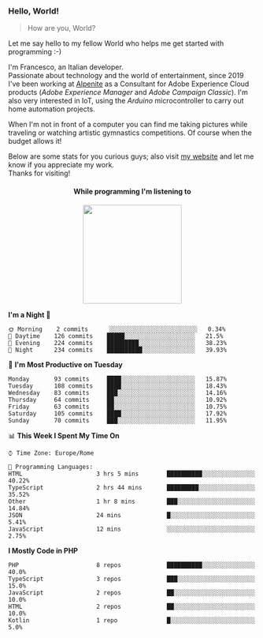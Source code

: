 ### Hello, World!

> How are you, World?

Let me say hello to my fellow World who helps me get started with programming :-)

I'm Francesco, an Italian developer.  
Passionate about technology and the world of entertainment, since 2019 I've been working at [Alpenite](https://www.alpenite.com) as a Consultant for Adobe Experience Cloud products (*Adobe Experience Manager* and *Adobe Campaign Classic*). I'm also very interested in IoT, using the *Arduino* microcontroller to carry out home automation projects.

When I'm not in front of a computer you can find me taking pictures while traveling or watching artistic gymnastics competitions. Of course when the budget allows it!

Below are some stats for you curious guys; also visit [my website](https://www.francescorega.eu) and let me know if you appreciate my work.  
Thanks for visiting!

<div align="center">
  <h4>While programming I'm listening to</h4>
  <a href="https://apps.francescorega.eu/now-playing/11147232609" target="_blank"><img src="https://apps.francescorega.eu/now-playing/11147232609" width="200"></a>
</div>

<!--START_SECTION:waka-->
**I'm a Night 🦉** 

```text
🌞 Morning    2 commits      ░░░░░░░░░░░░░░░░░░░░░░░░░   0.34% 
🌆 Daytime    126 commits    █████░░░░░░░░░░░░░░░░░░░░   21.5% 
🌃 Evening    224 commits    █████████░░░░░░░░░░░░░░░░   38.23% 
🌙 Night      234 commits    ██████████░░░░░░░░░░░░░░░   39.93%

```
📅 **I'm Most Productive on Tuesday** 

```text
Monday       93 commits     ████░░░░░░░░░░░░░░░░░░░░░   15.87% 
Tuesday      108 commits    ████░░░░░░░░░░░░░░░░░░░░░   18.43% 
Wednesday    83 commits     ███░░░░░░░░░░░░░░░░░░░░░░   14.16% 
Thursday     64 commits     ██░░░░░░░░░░░░░░░░░░░░░░░   10.92% 
Friday       63 commits     ██░░░░░░░░░░░░░░░░░░░░░░░   10.75% 
Saturday     105 commits    ████░░░░░░░░░░░░░░░░░░░░░   17.92% 
Sunday       70 commits     ███░░░░░░░░░░░░░░░░░░░░░░   11.95%

```


📊 **This Week I Spent My Time On** 

```text
⌚︎ Time Zone: Europe/Rome

💬 Programming Languages: 
HTML                     3 hrs 5 mins        ██████████░░░░░░░░░░░░░░░   40.22% 
TypeScript               2 hrs 44 mins       █████████░░░░░░░░░░░░░░░░   35.52% 
Other                    1 hr 8 mins         ███░░░░░░░░░░░░░░░░░░░░░░   14.84% 
JSON                     24 mins             █░░░░░░░░░░░░░░░░░░░░░░░░   5.41% 
JavaScript               12 mins             ░░░░░░░░░░░░░░░░░░░░░░░░░   2.75%

```

**I Mostly Code in PHP** 

```text
PHP                      8 repos             ██████████░░░░░░░░░░░░░░░   40.0% 
TypeScript               3 repos             ███░░░░░░░░░░░░░░░░░░░░░░   15.0% 
JavaScript               2 repos             ██░░░░░░░░░░░░░░░░░░░░░░░   10.0% 
HTML                     2 repos             ██░░░░░░░░░░░░░░░░░░░░░░░   10.0% 
Kotlin                   1 repo              █░░░░░░░░░░░░░░░░░░░░░░░░   5.0%

```



<!--END_SECTION:waka-->
